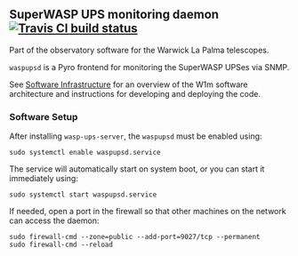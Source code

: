 ## SuperWASP UPS monitoring daemon [![Travis CI build status](https://travis-ci.org/warwick-one-metre/waspupsd.svg?branch=master)](https://travis-ci.org/warwick-one-metre/waspupsd)

Part of the observatory software for the Warwick La Palma telescopes.

`waspupsd` is a Pyro frontend for monitoring the SuperWASP UPSes via SNMP.

See [Software Infrastructure](https://github.com/warwick-one-metre/docs/wiki/Software-Infrastructure) for an overview of the W1m software architecture and instructions for developing and deploying the code.

### Software Setup

After installing `wasp-ups-server`, the `waspupsd` must be enabled using:
```
sudo systemctl enable waspupsd.service
```

The service will automatically start on system boot, or you can start it immediately using:
```
sudo systemctl start waspupsd.service
```

If needed, open a port in the firewall so that other machines on the network can access the daemon:
```
sudo firewall-cmd --zone=public --add-port=9027/tcp --permanent
sudo firewall-cmd --reload
```
